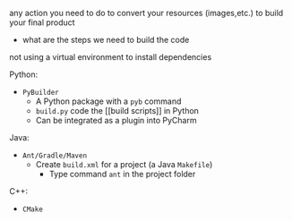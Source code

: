 any action you need to do to convert your resources (images,etc.) to build your final product
- what are the steps we need to build the code

not using a virtual environment to install dependencies

Python:
- `PyBuilder`
	- A Python package with a `pyb` command
	- `build.py` code the [[build scripts]] in Python
	- Can be integrated as a plugin into PyCharm

Java:
- `Ant/Gradle/Maven`
	- Create `build.xml` for a project (a Java `Makefile`)
		- Type command `ant` in the project folder

C++:
- `CMake`